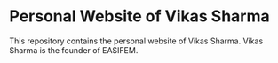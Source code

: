 # Personal Website of Vikas Sharma
This repository contains the personal website of Vikas Sharma. Vikas Sharma is the founder of EASIFEM.

